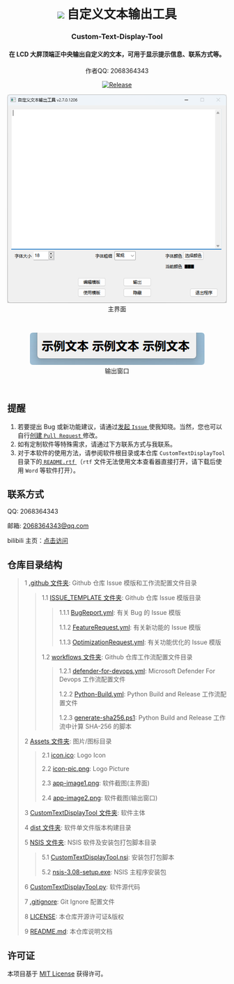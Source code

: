 <div align="center">

# <image src="Assets/icon-pic.png" height="32"/> 自定义文本输出工具

### **Custom-Text-Display-Tool**

#### 在 LCD 大屏顶端正中央输出自定义的文本，可用于显示提示信息、联系方式等。

作者QQ: 2068364343

[![Release](https://img.shields.io/github/v/release/WilsonHuangDev/Custom-Text-Display-Tool?style=flat-round&color=%233fb950&label=Release)](https://github.com/WilsonHuangDev/Custom-Text-Display-Tool/releases/latest)

![软件截图 主界面](Assets/app-image1.png)
<br>
主界面

<br>

![软件截图 输出窗口](Assets/app-image2.png)
<br>
输出窗口

</div>

<br>

## 提醒

1. 若要提出 Bug 或新功能建议，请通过[发起 `Issue` ](https://github.com/WilsonHuangDev/Custom-Text-Display-Tool/issues/new)使我知晓。当然，您也可以自行[创建 `Pull Request` ](https://github.com/WilsonHuangDev/Custom-Text-Display-Tool/pulls)修改。
2. 如有定制软件等特殊需求，请通过下方联系方式与我联系。
3. 对于本软件的使用方法，请参阅软件根目录或本仓库 `CustomTextDisplayTool` 目录下的[ `README.rtf` ](CustomTextDisplayTool/README.rtf)（`rtf` 文件无法使用文本查看器直接打开，请下载后使用 `Word` 等软件打开）。

## 联系方式

QQ: 2068364343

邮箱: 2068364343@qq.com

bilibili 主页：[点击访问](https://space.bilibili.com/1056060818)

## 仓库目录结构

> 1 [.github 文件夹](.github): Github 仓库 Issue 模版和工作流配置文件目录
>
> > 1.1 [ISSUE_TEMPLATE 文件夹](.github/ISSUE_TEMPLATE): Github 仓库 Issue 模版目录
> >
> > > 1.1.1 [BugReport.yml](.github/ISSUE_TEMPLATE/BugReport.yml): 有关 Bug 的 Issue 模版
> > > 
> > > 1.1.2 [FeatureRequest.yml](.github/ISSUE_TEMPLATE/FeatureRequest.yml): 有关新功能的 Issue 模版
> > > 
> > > 1.1.3 [OptimizationRequest.yml](.github/ISSUE_TEMPLATE/OptimizationRequest.yml): 有关功能优化的 Issue 模版
> > 
> > 1.2 [workflows 文件夹](.github/workflows): Github 仓库工作流配置文件目录
> > 
> > > 1.2.1 [defender-for-devops.yml](.github/workflows/defender-for-devops.yml): Microsoft Defender For Devops 工作流配置文件
> > >
> > > 1.2.2 [Python-Build.yml](.github/workflows/Python-Build.yml): Python Build and Release 工作流配置文件
> > >
> > > 1.2.3 [generate-sha256.ps1](.github/workflows/generate-sha256.ps1): Python Build and Release 工作流中计算 SHA-256 的脚本
>
> 2 [Assets 文件夹](Assets): 图片/图标目录
>
> > 2.1 [icon.ico](Assets/icon.ico): Logo Icon
> > 
> > 2.2 [icon-pic.png](Assets/icon-pic.png): Logo Picture
> >
> > 2.3 [app-image1.png](Assets/app-image1.png): 软件截图(主界面)
> >
> > 2.4 [app-image2.png](Assets/app-image2.png): 软件截图(输出窗口)
>
> 3 [CustomTextDisplayTool 文件夹](CustomTextDisplayTool): 软件主体
>
> 4 [dist 文件夹](dist): 软件单文件版本构建目录
>
> 5 [NSIS 文件夹](NSIS): NSIS 软件及安装包打包脚本目录
> 
> > 5.1 [CustomTextDisplayTool.nsi](NSIS/CustomTextDisplayTool.nsi): 安装包打包脚本
> >
> > 5.2 [nsis-3.08-setup.exe](NSIS/nsis-3.08-setup.exe): NSIS 主程序安装包
> 
> 6 [CustomTextDisplayTool.py](CustomTextDisplayTool.py): 软件源代码
> 
> 7 [.gitignore](.gitignore): Git Ignore 配置文件
>
> 8 [LICENSE](LICENSE): 本仓库开源许可证&版权
>
> 9 [README.md](README.md): 本仓库说明文档

## 许可证

本项目基于 [MIT License](LICENSE) 获得许可。
